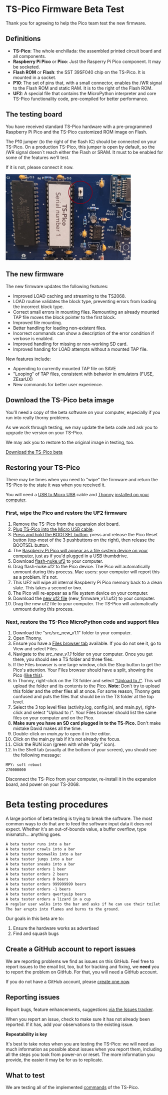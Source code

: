 # TS-Pico Firmware Beta Test 
Thank you for agreeing to help the Pico team test the new firmware.

## Definitions

- **TS-Pico**: The whole enchillada: the assembled printed circuit board and all components.
- **Raspberry Pi Pico** or **Pico**: Just the Rasperry Pi Pico component. It may be socketed.
- **Flash ROM** or **Flash**: the SST 39SF040 chip on the TS-Pico. It is mounted in a socket.
- **P10**: The set of pins that, with a small connector, enables the /WR signal to the Flash ROM and static RAM. It is to the right of the Flash ROM.
- **UF2**: A special file that contains the MicroPython interpreter and core TS-Pico functionality code, pre-compiled for better performance.

## The testing board

You have received standard TS-Pico hardware with a pre-programmed Raspberry Pi Pico and the TS-Pico customized ROM image on Flash. 

The P10 jumper (to the right of the flash IC) should be connected on your TS-Pico. On a production TS-Pico, this jumper is open by default, so the /WR signal doesn´t reach either the Flash or SRAM. It must to be enabled for some of the features we'll test.

If it is not, please connect it now.

<img src="/P10_location.jpg" alt="Install this jumper" width="400"> 

## The new firmware

The new firmware updates the following features:
- Improved LOAD caching and streaming to the TS2068.
- LOAD routine validates the block type, preventing errors from loading the incorrect block type.
- Correct small errors in mounting files. Remounting an already mounted TAP file moves the block pointer to the first block.
- Improved file mounting.
- Better handling for loading non-existent files.
- Incorrect commands can show a description of the error condition if verbose is enabled.
- Improved handling for missing or non-working SD card.
- Improved handing for LOAD attempts without a mounted TAP file.

New features include:
- Appending to currently mounted TAP file on SAVE
- "Looping" of TAP files, consistent with behavior in emulators (FUSE, ZEsarUX)
- New commands for better user experience.

## Download the TS-Pico beta image

You'll need a copy of the beta software on your computer, especially if you run into really thorny problems. 

As we work through testing, we may update the beta code and ask you to upgrade the version on your TS-Pico.

We may ask you to restore to the original image in testing, too.

[Download the TS-Pico beta](https://github.com/timex-sinclair-projects/TS-Pico/archive/refs/heads/Beta.zip)

## Restoring your TS-Pico

There may be times when you need to "wipe" the firmware and return the TS-Pico to the state it was when you received it.

You will need a [USB to Micro USB](https://www.google.com/search?q=micro+usb) cable and [Thonny](https://thonny.org/) [installed on your computer](https://projects.raspberrypi.org/en/projects/getting-started-with-the-pico/2). 

### First, wipe the Pico and restore the UF2 firmware
1. Remove the TS-Pico from the expansion slot board.
2. [Plug TS-Pico into the Micro USB cable](images/Pico-Top-Plug-v2.png).
3. [Press and hold the BOOTSEL button](images/Pico-bootsel.png), press and release the Pico Reset button (top-most of the 3 pushbuttons on the right), then release the BOOTSEL button.
4. The [Raspberry Pi Pico will appear as a file system device on your computer](images/RPI%20file%20device.png), just as if you'd plugged in a USB thumbdrive.
5. Download [flash-nuke.uf2](firmware/flash_nuke.uf2) to your computer.
6. Drag flash-nuke.uf2 to the Pico device. The Pico will automatically unmount during this process. Mac users: your computer will report this as a problem. It's not.
7. This UF2 will wipe all internal Raspberry Pi Pico memory back to a clean slate. This takes a second or two.
8. The Pico will re-appear as a file system device on your computer.
9. Download the [new uf2 file](firmware/new_firmware_v1.1.uf2) (new_firmware_v1.1.uf2) to your computer.
10. Drag the new uf2 file to your computer. The TS-Pico will automatically unmount during this process.

### Next, restore the TS-Pico MicroPython code and support files

1. Download the "src/src_new_v1.1" folder to your computer.
2. Open Thonny.
4. Ensure you have a [Files browser tab](images/Files%20browser.png) available. If you do not see it, go to View and select Files.
5. Navigate to the *src_new_v1.1* folder on your computer. Once you get there, you should see a TS folder and three files.
6. If the Files browser is one large window, click the Stop button to get the Pico's attention. Your Files browser should have a split, showing the Pico ([like this](images/Files-browser-split.png)).
7. In Thonny, right-click on the TS folder and select ["Upload to /"](images/Upload%20to%20Pico.png). This will upload the folder and its contents to the Pico. **Note:** Don't try to upload this folder and the other files all at once. For some reason, Thonny gets confused and puts the files that should be in the TS folder at the top level.
8. Select the 3 top level files (activity.log, config.ini, and main.py), right-click and select "Upload to /". Your Files browser should list the same files on your computer and on the Pico.
9. **Make sure you have an SD card plugged in to the TS-Pico.** Don't make mistake David makes all the time.
10. Double-click on *main.py* to open it in the editor.
11. Click on the main.py tab if it's not already the focus.
12. Click the RUN icon (green with white "play" icon).
13. In the Shell tab (usually at the bottom of your screen), you should see the following message:

```
MPY: soft reboot
270000000
````

Disconnect the TS-Pico from your computer, re-install it in the expansion board, and power on your TS-2068.

# Beta testing procedures

A large portion of beta testing is trying to break the software. The most common ways to do that are to feed the software input data it does not expect. Whether it's an out-of-bounds value, a buffer overflow, type mismatch... anything goes.

```
A beta tester runs into a bar
A beta tester crawls into a bar
A beta tester moonwalks into a bar
A beta tester jumps into a bar
A beta tester sneaks into a bar
A beta tester orders 1 beer
A beta tester orders 2 beers
A beta tester orders 0 beers
A beta tester orders 999999999 beers
A beta tester orders -1 beers
A beta tester orders qwertyuip beers
A beta tester orders a lizard in a cup
A regular user walks into the bar and asks if he can use their toilet
The bar erupts into flames and burns to the ground.
```

Our goals in this beta are to:
1. Ensure the hardware works as advertised
2. Find and squash bugs

## Create a GitHub account to report issues

We are reporting problems we find as issues on this GitHub. Feel free to report issues to the email list, too, but for tracking and fixing, we **need** you to report the problem on GitHub. For that, you will need a GitHub account.

If you do not have a GitHub account, please [create one now](https://docs.github.com/en/get-started/start-your-journey/creating-an-account-on-github).

## Reporting issues

Report bugs, feature enhancements, suggestions [via the Issues tracker](https://github.com/timex-sinclair-projects/TS-Pico/issues).

When you report an issue, check to make sure it has not already been reported. If it has, add your observations to the existing issue.

**Repeatability is key**

It's best to take notes when you are testing the TS-Pico: we will need as much information as possible about issues when you report them, including all the steps you took from power-on or reset. The more information you provide, the easier it may be for us to replicate.

## What to test

We are testing all of the implemented [commands](commands.md) of the TS-Pico.
